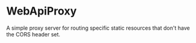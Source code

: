 # WebApiProxy
A simple proxy server for routing specific static resources that don't have the CORS header set.
